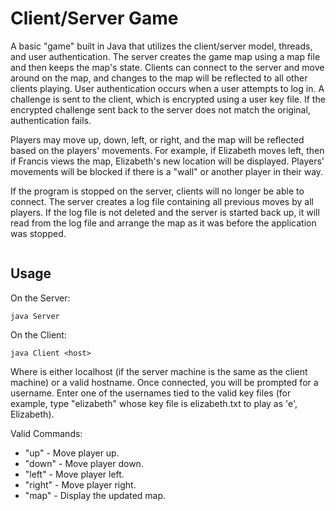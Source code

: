 # Client/Server Game
A basic "game" built in Java that utilizes the client/server model, threads, and user authentication. The server creates the game map using a map file and then keeps the map's state. Clients can connect to the server and move around on the map, and changes to the map will be reflected to all other clients playing. User authentication occurs when a user attempts to log in. A challenge is sent to the client, which is encrypted using a user key file. If the encrypted challenge sent back to the server does not match the original, authentication fails.

Players may move up, down, left, or right, and the map will be reflected based on the players' movements. For example, if Elizabeth moves left, then if Francis views the map, Elizabeth's new location will be displayed. Players' movements will be blocked if there is a "wall" or another player in their way.

If the program is stopped on the server, clients will no longer be able to connect. The server creates a log file containing all previous moves by all players. If the log file is not deleted and the server is started back up, it will read from the log file and arrange the map as it was before the application was stopped.
```

```
  
## Usage
On the Server:
```
java Server
```
On the Client:
```
java Client <host>
```
Where <host> is either localhost (if the server machine is the same as the client machine) or a valid hostname.
Once connected, you will be prompted for a username. Enter one of the usernames tied to the valid key files (for example, type "elizabeth" whose key file is elizabeth.txt to play as 'e', Elizabeth).

Valid Commands:
* "up" - Move player up.
* "down" - Move player down.
* "left" - Move player left.
* "right" - Move player right.
* "map" - Display the updated map.
